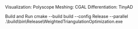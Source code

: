 Visualization:   Polyscope 
Meshing:         CGAL 
Differentiation: TinyAD 

Build and Run
cmake --build build --config Release --parallel
.\build\bin\Release\WeightedTriangulationOptimization.exe
